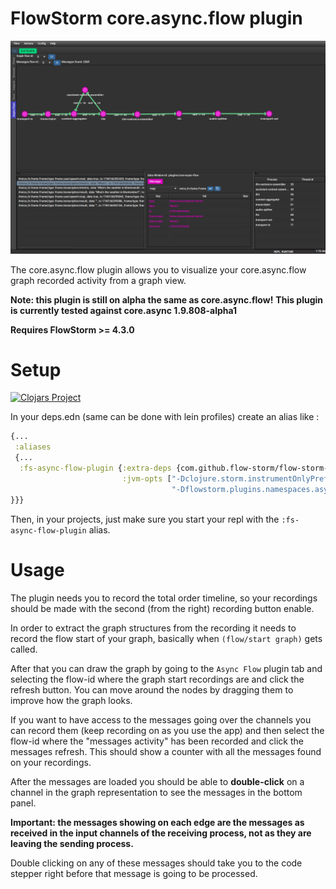 # FlowStorm core.async.flow plugin

![demo](./images/plugin_demo.png)

The core.async.flow plugin allows you to visualize your core.async.flow graph recorded activity from a graph view.

**Note: this plugin is still on alpha the same as core.async.flow!**
**This plugin is currently tested against core.async 1.9.808-alpha1**

**Requires FlowStorm >= 4.3.0**

# Setup

[![Clojars Project](https://img.shields.io/clojars/v/com.github.flow-storm/flow-storm-async-flow-plugin.svg)](https://clojars.org/com.github.flow-storm/flow-storm-async-flow-plugin)

In your deps.edn (same can be done with lein profiles) create an alias like :

```clojure
{...
 :aliases
 {...
  :fs-async-flow-plugin {:extra-deps {com.github.flow-storm/flow-storm-async-flow-plugin {:mvn/version "1.0.0-beta5"}}
                         :jvm-opts ["-Dclojure.storm.instrumentOnlyPrefixes.asyncFlowPlugin=clojure.core.async.flow"
                                    "-Dflowstorm.plugins.namespaces.asyncFlowPlugin=flow-storm.plugins.async-flow.all"]}
}}}
```

Then, in your projects, just make sure you start your repl with the `:fs-async-flow-plugin` alias.

# Usage

The plugin needs you to record the total order timeline, so your recordings should be made with the second (from the right) recording button
enable.

In order to extract the graph structures from the recording it needs to record the flow start of your graph, basically when
`(flow/start graph)` gets called.

After that you can draw the graph by going to the `Async Flow` plugin tab and selecting the flow-id where the graph start recordings 
are and click the refresh button.
You can move around the nodes by dragging them to improve how the graph looks.

If you want to have access to the messages going over the channels you can record them (keep recording on as you use the app) 
and then select the flow-id where the "messages activity" has been recorded and click the messages refresh. This should show
a counter with all the messages found on your recordings.

After the messages are loaded you should be able to **double-click** on a channel in the graph representation to see
the messages in the bottom panel.

**Important: the messages showing on each edge are the messages as received in the input channels of the receiving process,
not as they are leaving the sending process.**

Double clicking on any of these messages should take you to the code stepper right before that
message is going to be processed.


